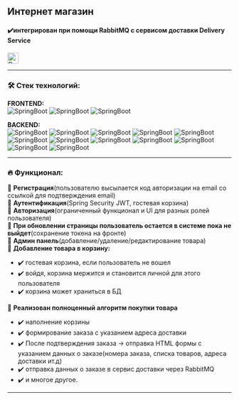 ## Интернет магазин
#### ️✔️интегрирован при помощи RabbitMQ с сервисом доставки Delivery Service    
<a href="https://github.com/EvgenySaenko/delivery-service" target="_blank">
  <img src="https://img.shields.io/badge/DeliveryService-FF3300" height="25" alt="Delivery Service" />
</a>

---

### 🛠️ Стек технологий:

__FRONTEND:__  
![SpringBoot](https://img.shields.io/badge/AngularJS-FF0033)
![SpringBoot](https://img.shields.io/badge/Bootstrap-0000FF)
![SpringBoot](https://img.shields.io/badge/HTML5-FF3300)

__BACKEND:__  
![SpringBoot](https://img.shields.io/badge/SpringBoot-66FF00)
![SpringBoot](https://img.shields.io/badge/SpringWeb-66FF00)
![SpringBoot](https://img.shields.io/badge/SpringDataJPA-66FF00)
![SpringBoot](https://img.shields.io/badge/SpringSecurity-66FF00)
![SpringBoot](https://img.shields.io/badge/SpringAMQP-66FF00)
![SpringBoot](https://img.shields.io/badge/Hibernate-000000)
![SpringBoot](https://img.shields.io/badge/RabbitMQ-FF3300)
![SpringBoot](https://img.shields.io/badge/Flyway-0000FF)
![SpringBoot](https://img.shields.io/badge/JJWT-0000FF)
![SpringBoot](https://img.shields.io/badge/Maven-000033)
![SpringBoot](https://img.shields.io/badge/H2-000000)
![SpringBoot](https://img.shields.io/badge/PostgreSQL-003399)

---

### 🔥 Функционал:

 💠 __Регистрация__(пользователю высылается код авторизации на email со ссылкой для подтверждения email)\
 💠 __Аутентификация__(Spring Security JWT, гостевая корзина)\
 💠 __Авторизация__(ограниченный функционал и UI для разных ролей пользователя)\
 💠 __При обновлении страницы пользователь остается в системе пока не выйдет__(сохранение токена на фронте)\
 💠 __Админ панель__(добавление/удаление/редактирование товара)\
 💠 __Добавление товара в корзину:__
 - ️️✔️ гостевая корзина, если пользователь не вошел
 - ️️✔️ войдя, корзина мержится и становится личной для этого пользователя
 - ️️✔️ корзина может храниться в БД

 💠 __Реализован полноценный алгоритм покупки товара__
- ️️✔️ наполнение корзины
- ️️✔️ формирование заказа с указанием адреса доставки
- ️️✔️ После подтверждения заказа -> отправка HTML формы с указанием данных о заказе(номера заказа, списка товаров, адреса доставки ит.д)
- ️️✔️ отправка данных о заказе в сервис доставки через RabbitMQ
- ️️✔️ и многое другое.

---







  


  
